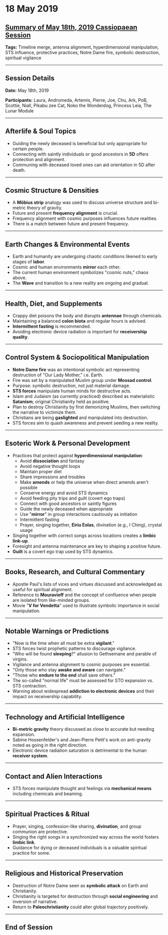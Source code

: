 # 18 May 2019

## [Summary of May 18th, 2019 Cassiopaean Session](https://cassiopaea.org/forum/threads/session-18-may-2019.47219/#post-802653)

**Tags:** Timeline merge, antenna alignment, hyperdimensional manipulation, STS influence, protective practices, Notre Dame fire, symbolic destruction, spiritual vigilance

---

## Session Details

**Date:** May 18th, 2019

**Participants:** Laura, Andromeda, Artemis, Pierre, Joe, Chu, Ark, PoB, Scottie, Niall, Pikabu zee Cat, Noko the Wonderdog, Princess Leia, The Lunar Module

---

## Afterlife & Soul Topics

- Guiding the newly deceased is beneficial but only appropriate for certain people.
- Connecting with saintly individuals or good ancestors in **5D** offers protection and alignment.
- Communing with deceased loved ones can aid orientation in 5D after death.

---

## Cosmic Structure & Densities

- A **Möbius strip** analogy was used to discuss universe structure and bi-metric theory of gravity.
- Future and present **frequency alignment** is crucial.
- Frequency alignment with cosmic purposes influences future realities.
- There is a match between future and present frequency.

---

## Earth Changes & Environmental Events

- Earth and humanity are undergoing chaotic conditions likened to early stages of **labor**.
- Cosmic and human environments **mirror** each other.
- The current human environment symbolizes "cosmic nuts," chaos above.
- The **Wave** and transition to a new reality are ongoing and gradual.

---

## Health, Diet, and Supplements

- Crappy diet poisons the body and disrupts **antennae** through chemicals.
- Maintaining a balanced **colon biota** and regular hours is advised.
- **Intermittent fasting** is recommended.
- Avoiding electronic device radiation is important for **receivership quality**.

---

## Control System & Sociopolitical Manipulation

- **Notre Dame fire** was an intentional symbolic act representing destruction of "Our Lady Mother," i.e. Earth.
- Fire was set by a manipulated Muslim group under **Mossad control**.
- Purpose: symbolic destruction, not just material damage.
- **STS forces** manipulate human minds for destructive acts.
- Islam and Judaism (as currently practiced) described as materialistic **Satanism**; original Christianity held as positive.
- Plan to destroy Christianity by first demonizing Muslims, then switching the narrative to victimize them.
- Christians are being **gaslighted** and manipulated into destruction.
- STS forces aim to quash awareness and prevent seeding a new reality.

---

## Esoteric Work & Personal Development

- Practices that protect against **hyperdimensional manipulation**:
    - Avoid **dissociation** and fantasy
    - Avoid negative thought loops
    - Maintain proper diet
    - Share impressions and troubles
    - Make **amends** or help the universe when direct amends aren't possible
    - Conserve energy and avoid STS dynamics
    - Avoid feeding pity trips and guilt (covert ego traps)
    - Connect with good ancestors or saintly figures
    - Guide the newly deceased when appropriate
    - Use "**mirror**" in group interactions cautiously as initiation
    - Intermittent fasting
    - Prayer, singing together, **Eiriu Eolas**, divination (e.g., I Ching), crystal usage
- Singing together with correct songs across locations creates a **limbic link-up**.
- Foresight and antenna maintenance are key to shaping a positive future.
- **Guilt** is a covert ego trap used by STS dynamics.

---

## Books, Research, and Cultural Commentary

- Apostle Paul's lists of vices and virtues discussed and acknowledged as useful for spiritual alignment.
- Reference to **Mouravieff** and the concept of confluence when people are isolated from like-minded groups.
- Movie "**V for Vendetta**" used to illustrate symbolic importance in social manipulation.

---

## Notable Warnings or Predictions

- "Now is the time when all must be extra **vigilant**."
- STS forces twist prophetic patterns to discourage vigilance.
- "Who will be found **sleeping**?" allusion to Gethsemane and parable of virgins.
- Vigilance and antenna alignment to cosmic purposes are essential.
- "Only those who stay **awake and aware** can navigate."
- "Those who **endure to the end** shall save others."
- The so-called "normal life" must be assessed for STO expansion vs. STS contraction.
- Warning about widespread **addiction to electronic devices** and their impact on receivership capability.

---

## Technology and Artificial Intelligence

- **Bi-metric gravity** theory discussed as close to accurate but needing expansion.
- Sabine Hossenfelder's and Jean-Pierre Petit's work on anti-gravity noted as going in the right direction.
- Electronic device radiation saturation is detrimental to the human **receiver system**.

---

## Contact and Alien Interactions

- STS forces manipulate thought and feelings via **mechanical means** including chemicals and beaming.

---

## Spiritual Practices & Ritual

- Prayer, singing, confession-like sharing, **divination**, and group communion are protective.
- Singing the right songs in a synchronized way across the world fosters **limbic link**.
- Guidance for dying or deceased individuals is a valuable spiritual practice for some.

---

## Religious and Historical Preservation

- Destruction of Notre Dame seen as **symbolic attack** on Earth and Christianity.
- Christianity is targeted for destruction through **social engineering** and inversion of narrative.
- Return to **Paleochristianity** could alter global trajectory positively.

---

## End of Session